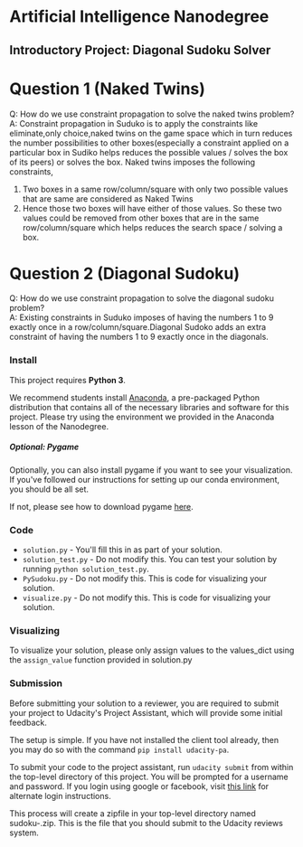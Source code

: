 # Artificial Intelligence Nanodegree
## Introductory Project: Diagonal Sudoku Solver

# Question 1 (Naked Twins)
Q: How do we use constraint propagation to solve the naked twins problem?  
A: Constraint propagation in Suduko is to apply the constraints like eliminate,only choice,naked twins
on the game space which in turn reduces the number possibilities to other boxes(especially a constraint
applied on a particular box in Sudiko helps reduces the possible values / solves the box of its peers) or
solves the box.
Naked twins imposes the following constraints,
1. Two boxes in a same row/column/square with only two possible values that are same are considered as Naked Twins
2. Hence those two boxes will have either of those values. So these two values could be removed from other boxes that are in
the same row/column/square which helps reduces the search space / solving a box.

# Question 2 (Diagonal Sudoku)
Q: How do we use constraint propagation to solve the diagonal sudoku problem?  
A: Existing constraints in Suduko imposes of having the numbers 1 to 9 exactly once in a
row/column/square.Diagonal Sudoko adds an extra constraint of having the numbers 1 to 9 exactly once in the
diagonals.

### Install

This project requires **Python 3**.

We recommend students install [Anaconda](https://www.continuum.io/downloads), a pre-packaged Python distribution that contains all of the necessary libraries and software for this project. 
Please try using the environment we provided in the Anaconda lesson of the Nanodegree.

##### Optional: Pygame

Optionally, you can also install pygame if you want to see your visualization. If you've followed our instructions for setting up our conda environment, you should be all set.

If not, please see how to download pygame [here](http://www.pygame.org/download.shtml).

### Code

* `solution.py` - You'll fill this in as part of your solution.
* `solution_test.py` - Do not modify this. You can test your solution by running `python solution_test.py`.
* `PySudoku.py` - Do not modify this. This is code for visualizing your solution.
* `visualize.py` - Do not modify this. This is code for visualizing your solution.

### Visualizing

To visualize your solution, please only assign values to the values_dict using the `assign_value` function provided in solution.py

### Submission
Before submitting your solution to a reviewer, you are required to submit your project to Udacity's Project Assistant, which will provide some initial feedback.  

The setup is simple.  If you have not installed the client tool already, then you may do so with the command `pip install udacity-pa`.  

To submit your code to the project assistant, run `udacity submit` from within the top-level directory of this project.  You will be prompted for a username and password.  If you login using google or facebook, visit [this link](https://project-assistant.udacity.com/auth_tokens/jwt_login) for alternate login instructions.

This process will create a zipfile in your top-level directory named sudoku-<id>.zip.  This is the file that you should submit to the Udacity reviews system.

